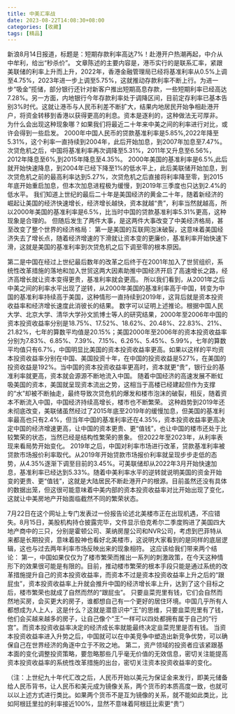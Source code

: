```yaml
---
title: 中美汇率战
date: 2023-08-22T14:08:30+08:00
categories: [收藏]
tags: [精品]
---
```


新浪8月14日报道，标题是：短期存款利率高达7%！赴港开户热潮再起，中介从中牟利，给出“秒杀价”。
文章陈述的主要内容是，港币实行的是联系汇率，紧跟美联储的利率上升而上升，2022年，香港金融管理局已经将基准利率从0.5%上调至4.75%，2023年进一步上调至5.75%，这就推动存款利率不断上行。为进一步“吸金”揽储，部分银行还针对新客户推出短期高息存款，一些短期利率已经高达7.28%。另一方面，内地银行今年存款利率处于调降区间，目前定存利率已基本告别3%时代。这就让港币与人民币利差不断扩大，结果内地居民开始争相赴港开户，将资金转移到香港以获得更高的利息。资本是逐利的，这种做法无可厚非。
为什么会出现这种现象哪？如果我们将最近二十年来中美之间的利率进行对比，或许会得到一些启发。
2000年中国人民币的贷款基准利率是5.85%,2022年降至5.31%，这个利率一直持续到2004年，此后开始加息，到2007年加息至7.47%。次贷危机之后，中国将基准利率再次调降至5.31%，2011年又升息至6.56%，2012年降息至6%,到2015年降息至4.35%。
2000年美国的基准利率是6.5%,此后就开始快速降息，到2004年已经下降至1%的低水平上，此后美联储开始加息，到次贷危机之前的最高利率达到5.27%，次贷危机之后直接将利率降至零，到2015年底开始重启加息，但本次加息进程极为缓慢，到2019年三季度也只达到2.4%的低水平。
我们知道上世纪的最后二十年是美国经济的黄金二十年，随着新经济的崛起让美国的经济快速增长，经济增长越快，资本就越“贵”，利率当然就越高，所以2000年美国的基准利率是6.5%，比当时中国的贷款基准利率5.31%更高，这种现象是合理的。
但随后发生了两件大事，是这两件大事改变了中美经济格局，甚至改变了整个世界的经济格局：
第一是美国的互联网泡沫破裂，这意味着美国经济失去了增长点，随着经济增速的下滑就让资本变的更廉价，基准利率开始快速下滑，这就是美国的基准利率到次贷危机之后下调至零的根本原因。

第二是中国在经过上世纪最后数年的改革之后终于在2001年加入了世贸组织，系统性改革措施的落地和加入世贸这两大因素助推中国经济开启了高速增长之路，经济高增长就让资本变得更贵，基准利率就会更高。
所以我们看到，从2001年之后中美之间的利率水平出现了逆转，从2000年美国的基准利率高于中国，转变为中国的基准利率持续高于美国，这种情形一直持续到2019年，这背后就是资本投资收益率和经济增长速度此消彼长的结果。
数字可以证明上述推论。根据中国人民大学、北京大学、清华大学孙文凯博士等人的研究结果，2000年至2006年中国的资本投资收益率分别是18.75%、17.52%、18.62%、20.48%、22.83%、21%、21.82%，七年的算数平均值是20.15%；美国2000年至2006年的资本投资收益率分别为7.83%、6.85%、7.39%、7.15%、6.26%、5.45%、5.99%，七年的算数平均值只有6.7%，中国明显比美国的资本投资收益率更高。如果以这样的平均资本投资收益率分别在中国、美国投资十年，在中国的投资收益是527%，在美国的投资收益是192%。当中国的资本投资收益率更高时，资本就更“贵”，银行业的基准利率就更高，资本就会源源不断地流入中国。
随着中国经济的高速发展不断虹吸美国的资本，美国就呈现资本流出之势，这相当于高楼已经建起但作为支撑的“水”却被不断抽走，最终导致次贷危机的爆发和楼市泡沫的破裂，相反，随着资本不断流入中国，中国经济持续高增长，楼市也不断繁荣。
这种趋势到2019年还未彻底改变，美联储虽然经过了2015年底至2019年的缓慢加息，但美国的基准利率最高也只有2.4%，但当年中国的基准利率还在4.35%，资本投资收益率更高决定中国的经济增速更高，让中国的资本更贵、更“值钱”，也让中国的楼市还处于比较繁荣的状态，当然已经是结构性繁荣的景象。
但2022年至2023年，从利率表现来看局势开始变化。
2019年之后，中国对利率市场进行改革，贷款基准利率被贷款市场报价利率取代。从2019年开始贷款市场报价利率就呈现步步走低的态势，从4.35%逐渐下调至目前的3.45%。可美联储却从2022年3月开始快速加息，基准利率已经达到5.33%。随着中美利率水平的逆转就说明美国的资金开始变的更贵、更“值钱”，这就是大陆居民不断赴港开户的根源。目前虽然还没有具体的数据出笼，但这很可能意味着中美内部的资本投资收益率对比开始出现了变化，这就让中美房地产开始面临截然不同的繁荣状态。

7月22日在这个网址上专门发表过一份报告论述北美楼市正在出现机遇，不应错失。8月15日，美股机构持仓披露完毕，文件显示伯克希尔二季度购进了美国四大地产商中的三只，分别是霍顿公司、莱纳房屋公司和NVR公司，考虑到巴菲特从来都是长期投资，意味着股神也看好北美楼市，这说明大家看到的是同样的底层逻辑，这也与过去两年利率市场反映出来的现象相符。
这应该给我们带来两个结论：
第一，中国如果仅仅为了楼市繁荣而推出一系列的刺激政策，在今天这种情形下的效果很可能是有限的。目前，推动楼市繁荣的根本手段只能是通过系统的改革措施提升自己的资本投资收益率，而资本不过是资本投资收益率上升之后的“跟屁虫”，资本投资收益率上升就会推升中国的经济增长率上升，达到了这个目标之后，楼市繁荣也就成了自然而然的“跟屁虫”。
只要韭菜兜里有钱，它们会自然而然地买房，会买更大的房子，谁都想自己有一个更好的居住环境。中国几乎所有人都想成为人上人，这是什么？这就是潜意识中“王”的思维，只要韭菜兜里有了钱，他们会买越来越多的房子，让自己像个“王”一样可以四处都拥有属于自己的“行宫”。而资本投资收益率决定的经济成长率就能最终决定韭菜兜里是否有钱。
当资本投资收益率进入升势之后，中国就可以在中美竞争中塑造出新竞争优势，可以确保自己在世界经济的角逐中立于不败之地。
第二，资产领域的投资者应该紧跟基本面的变化调整投资策略，要忽略那些几乎毫无价值的无效信息，密切关注能提高资本投资收益率的系统性改革措施的出台，密切关注资本投资收益率的变化。

（注：上世纪九十年代汇改之后，人民币开始以美元为保证金来发行，即美元储备给人民币背书，让人民币和美元成为镜像关系，两个货币的本质高度一致，也就可以以上述方式进行类比。如果两个货币不是互为镜像的关系，就不能如此类比，比如阿根廷里拉的利率接近100%，显然不意味着阿根廷比索更“贵”）

